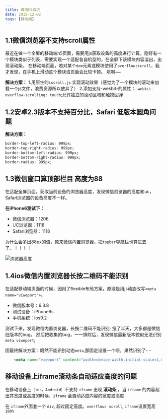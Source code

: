 ```yaml
---
title: 微信h5踩坑
date: 2015-12-02
tags: [移动端]
---
```


## 1.1微信浏览器不支持scroll属性
最近在做一个全屏的移动端h5页面，需要用js获取设备的高度进行计算，刚好有一个模块类似于列表，需要实现一个适配各自机型的，在全屏下该模块内容溢出，出现滚动条。
在移动端页面，若对某个`dom`元素或模块使用了`overflow:scroll`，我才发现，在手机上滑动这个模块或页面会比较卡顿。 坑啊~~

**解决方案：**
1.用原生的`iscroll.js` 实现滚动效果（感觉为了一个模块的滚动来加载一个js文件，浪费资源所以放弃了）
2.添加支持-wekbit-的属性：`-webkit-overflow-scrolling: touch`;允许独立的滚动区域和触摸回弹



## 1.2安卓2.3版本不支持百分比，Safari 低版本圆角问题
**解决方案：**
```css
border-top-left-radius: 999px;
border-top-right-radius: 999px;
border-bottom-left-radius: 999px;
border-bottom-right-radius: 999px;
border-radius: 999px;
```


## 1.3微信窗口算顶部栏目 高度为88

在适配全屏页面，获取当前设备的浏览器高度，发现微信浏览器的高度和uc，Safari浏览器的设备高度不一样。

**在iPhone6测试下：**
- 微信浏览器：1206
- UC浏览器：1118
- Safari浏览器：1118

为什么会多出88px的值，原来微信内置浏览器，把`topbar`导航栏也算进去了。！！！！

![浏览器高度](https://ohv0hyr4v.qnssl.com/ht.jpg)

## 1.4ios微信内置浏览器长按二维码不能识别

在适配移动端页面的时候，因用了flexible布局方案，原理是用js动态改写`<meta name="viweport">`。
- 微信版本号：6.3.8
- 测试设备：iPhone6s
- 手机系统：ios9.2

测试下来，发现微信内置浏览器，长按二维码不能识别;
搜了半天，大多都是微信旧版本的bug。
然后把收集的bug，一一排除后，发现微信最新版本貌似无法识别`meta viweport`;

固最终解决方案：既然不能识别动态`meta`,那固定设置一个呗，果然识别了- -
```html
    <meta name="viewport" content="width=device-width,initial-scale=1,minimum-scale=1,maximum-scale=1,user-scalable=no" />

```

## 移动设备上iframe滚动条自动适应高度的问题

在移动设备上`（ios，Android）`不支持 `iframe` 出现 **滚动条** ，当 `iframe` 的内容超出其宽度或高度的时候，`iframe` 会自动适应内容的宽度或高度

在 `iframe`外面套一个 `div`, 超过固定高度。`overflow: scroll`, `iframe`设置宽高 `100%`


